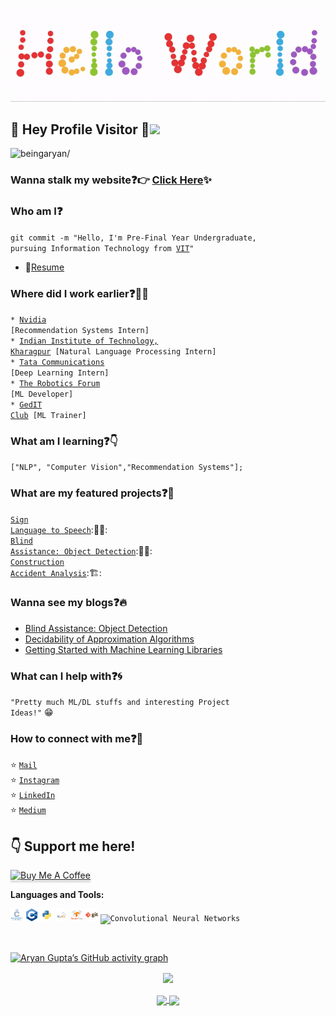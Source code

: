 

<!--
**beingaryan/beingaryan** is a ✨ _special_ ✨ repository because its `README.md` (this file) appears on your GitHub profile.
- [GIT: Version Control System ](https://medium.com/beingryaan/git-a-version-control-system-b1fcec6c1220)
- <code>git commit -m "Hello, I'm Pre-Final Year Undergraduate, pursuing Information Technology from [VIT](http://www.vit.edu/)"</code>
- [Azure Cloud System](https://medium.com/beingryaan/how-azure-cloud-system-is-bringing-transformation-eedd1c98a692)
Here are some ideas to get you started:
var topics = 
git commit -m 
- 🔭 I’m currently working on ...
- 🌱 I’m currently learning ...
- 👯 I’m looking to collaborate on ...
- 🤔 I’m looking for help with ...
- 💬 Ask me about ...
- 📫 How to reach me: ...
- 😄 Pronouns: ...
- ⚡ Fun fact: ...
-->

<p align="center">
  <img src="https://github.com/beingaryan/beingaryan/blob/master/readme.gif">
</p>

## :rainbow: Hey Profile Visitor :eyes:<img src="https://raw.githubusercontent.com/iampavangandhi/iampavangandhi/master/gifs/Hi.gif" width="30px">
<p align="left"> <img src=https://komarev.com/ghpvc/?username=beingaryan alt=beingaryan/></p>

### Wanna stalk my website:question::point_right: [Click Here](https://beingaryan.github.io/):sparkles:

### Who am I:question: 
<code>git commit -m "Hello, I'm Pre-Final Year Undergraduate, pursuing Information Technology from [VIT](http://www.vit.edu/)"</code>
- 📝[Resume](https://beingaryan.github.io/docs/3_Internships_Gupta_Aryan_IT_2022_Resume.pdf)

### Where did I work earlier:question::man_technologist:
<code>* [Nvidia](https://github.com/NVIDIA/NVTabular/) [Recommendation Systems Intern]</code>    
<code>* [Indian Institute of Technology, Kharagpur](www.iitkgp.ac.in/) [Natural Language Processing Intern]</code>    
<code>* [Tata Communications](www.tatacommunications.com/) [Deep Learning Intern]</code>    
<code>* [The Robotics Forum](https://vitpunerobotics.com/) [ML Developer]</code>      
<code>* [GedIT Club](https://www.linkedin.com/company/gedit-coding-club-vit-pune/about/) [ML Trainer]</code>    





### What am I learning:question::point_down:	
<code>["NLP", "Computer Vision","Recommendation Systems"];</code>

### What are my featured projects:question::rocket:
<code>[Sign Language to Speech](https://github.com/beingaryan/Sign-To-Speech-Conversion)</code>:🙋‍♂️:     
<code>[Blind Assistance: Object Detection](https://github.com/beingaryan/Blind-Assistance-Object-Detection-and-Navigation)</code>:👨‍🦯:  
<code>[Construction Accident Analysis](https://github.com/beingaryan/Construction-Accident-Analysis)</code>:🏗: 

### Wanna see my blogs:question::fire:
<!-- BLOG-POST-LIST:START -->
- [Blind Assistance: Object Detection](https://medium.com/beingryaan/real-time-object-detection-along-with-distance-and-voice-alerts-for-blinds-a-blind-assistance-1708b97c3ecc)
- [Decidability of Approximation Algorithms](https://medium.com/aryan-gupta18/how-to-decide-suitability-of-approximation-algorithms-d8e45b90e530)
- [Getting Started with Machine Learning Libraries](https://medium.com/beingryaan/getting-started-with-machine-learning-libraries-3d0770ac864d)


<!-- BLOG-POST-LIST:END -->

### What can I help with:question::cyclone:
<code>"Pretty much ML/DL stuffs and interesting Project Ideas!"</code> :grin:


### How to connect with me:question::email:
:star: <code>[Mail](mailto:aryan.gupta18@vit.edu)</code>    
:star: <code>[Instagram](https://www.instagram.com/beingryaan/)</code>  
:star: <code>[LinkedIn](https://www.linkedin.com/in/aryan-gupta-6a9201191/)</code>  
:star: <code>[Medium](https://medium.com/@aryan.gupta18)</code>  


## :point_down: Support me here!
<a href="https://www.buymeacoffee.com/beingaryan" target="_blank"><img src="https://www.buymeacoffee.com/assets/img/custom_images/orange_img.png" alt="Buy Me A Coffee" style="height: 41px !important;width: 174px !important;box-shadow: 0px 3px 2px 0px rgba(190, 190, 190, 0.5) !important;-webkit-box-shadow: 0px 3px 2px 0px rgba(190, 190, 190, 0.5) !important;" ></a>


**Languages and Tools:**

<code><img height="20" alt="C" src="https://raw.githubusercontent.com/github/explore/5c058a388828bb5fde0bcafd4bc867b5bb3f26f3/topics/c/c.png"></code>
<code><img height="20" alt="C++" src="https://raw.githubusercontent.com/github/explore/80688e429a7d4ef2fca1e82350fe8e3517d3494d/topics/cpp/cpp.png"></code>
<code><img height="20" alt="Python" src="https://raw.githubusercontent.com/github/explore/80688e429a7d4ef2fca1e82350fe8e3517d3494d/topics/python/python.png"></code>
<code><img height="20" alt="MySql" src="https://raw.githubusercontent.com/github/explore/80688e429a7d4ef2fca1e82350fe8e3517d3494d/topics/mysql/mysql.png"></code>
<code><img height="20" alt="TensorFlow" src="https://raw.githubusercontent.com/github/explore/80688e429a7d4ef2fca1e82350fe8e3517d3494d/topics/tensorflow/tensorflow.png"></code>
<code><img height="20" alt="Git" src="https://raw.githubusercontent.com/github/explore/80688e429a7d4ef2fca1e82350fe8e3517d3494d/topics/git/git.png"></code>
<code><img height="20" alt="Convolutional Neural Networks" src="https://cdn.jsdelivr.net/npm/simple-icons@3.2.0/icons/cnn.svg"></code>


<br/>

[![Aryan Gupta’s GitHub activity graph](https://activity-graph.herokuapp.com/graph?username=beingaryan&theme=react-dark&hide_border=true)](https://github.com/beingaryan/)



<div align="center">
  <a >
  <img align="center" src="https://github-readme-streak-stats.herokuapp.com/?user=beingaryan&theme=black-ice&hide_border=true" width="800">
  </a>
  <br/>
  <br/>
  
  <a href="https://github.com/beingaryan/github-readme-stats">
    <img align="center" src="https://github-readme-stats.vercel.app/api/top-langs/?username=beingaryan&theme=dark&hide_border=true&text_color=fff&icon_color=03e8fc&title_color=03e8fc&count_private=true" />
  </a>
 <a href="https://github.com/beingaryan/github-readme-stats">
    <img align="center" src="https://github-readme-stats.vercel.app/api?username=beingaryan&count_private=true&theme=dark&show_icons=true&hide_border=true&text_color=fff&icon_color=03e8fc&title_color=03e8fc&card_width=3&line_height=40" />
  </a>
</div>
<br>


<!-- ![Aryan's github stats](https://github-readme-stats.vercel.app/api?username=beingaryan&show_icons=true&theme=radical) -->
